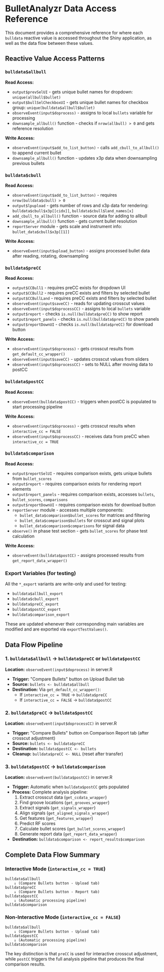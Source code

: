# BulletAnalyzr Data Access Reference

This document provides a comprehensive reference for where each `bulldata` reactive value is accessed throughout the Shiny application, as well as the data flow between these values.

## Reactive Value Access Patterns

### `bulldata$allbull`

**Read Access:**

- `output$prevSelUI` - gets unique bullet names for dropdown: `unique(allbull$bullet)`
- `output$bullSelCheckboxUI` - gets unique bullet names for checkbox group: `unique(bulldata$allbull$bullet)`
- `observeEvent(input$doprocess)` - assigns to local `bullets` variable for processing
- `downsample_allbull()` function - checks if `nrow(allbull) > 0` and gets reference resolution

**Write Access:**

- `observeEvent(input$add_to_list_button)` - calls `add_cbull_to_allbull()` to append current bullet
- `downsample_allbull()` function - updates x3p data when downsampling previous bullets

### `bulldata$cbull`

**Read Access:**

- `observeEvent(input$add_to_list_button)` - requires `nrow(bulldata$cbull) > 0`
- `output$lpupload` - gets number of rows and x3p data for rendering: `bulldata$cbull$x3p[[cidx]]`, `bulldata$cbull$land_names[x]`
- `add_cbull_to_allbull()` function - source data for adding to allbull
- `downsample_allbull()` function - gets current bullet resolution
- `reportServer` module - gets scale and instrument info: `bullet_data$cbull$x3p[[1]]`

**Write Access:**

- `observeEvent(input$upload_button)` - assigns processed bullet data after reading, rotating, downsampling

### `bulldata$preCC`

**Read Access:**

- `output$CCBull1` - requires preCC exists for dropdown UI
- `output$CCBull2` - requires preCC exists and filters by selected bullet
- `output$CCBullLand` - requires preCC exists and filters by selected bullet
- `observeEvent(input$saveCC)` - reads for updating crosscut values
- `observeEvent(input$doprocessCC)` - assigns to local `bullets` variable
- `output$report` - checks `is.null(bulldata$preCC)` to show report
- `output$report_panels` - checks `is.null(bulldata$preCC)` to show panels
- `output$reportDownUI` - checks `is.null(bulldata$preCC)` for download button

**Write Access:**

- `observeEvent(input$doprocess)` - gets crosscut results from `get_default_cc_wrapper()`
- `observeEvent(input$saveCC)` - updates crosscut values from sliders
- `observeEvent(input$doprocessCC)` - sets to NULL after moving data to postCC

### `bulldata$postCC`

**Read Access:**

- `observeEvent(bulldata$postCC)` - triggers when postCC is populated to start processing pipeline

**Write Access:**

- `observeEvent(input$doprocess)` - gets crosscut results when `interactive_cc = FALSE`
- `observeEvent(input$doprocessCC)` - receives data from preCC when `interactive_cc = TRUE`

### `bulldata$comparison`

**Read Access:**

- `output$reportSelUI` - requires comparison exists, gets unique bullets from `bullet_scores`
- `output$report` - requires comparison exists for rendering report elements
- `output$report_panels` - requires comparison exists, accesses `bullets`, `bullet_scores`, `comparisons`
- `output$reportDownUI` - requires comparison exists for download button
- `reportServer` module - accesses multiple components:
  - `bullet_data$comparison$bullet_scores` for matrices and filtering
  - `bullet_data$comparison$bullets` for crosscut and signal plots
  - `bullet_data$comparison$comparisons` for signal data
- `observe()` in phase test section - gets `bullet_scores` for phase test calculation

**Write Access:**

- `observeEvent(bulldata$postCC)` - assigns processed results from `get_report_data_wrapper()`

### Export Variables (for testing)

All the `*_export` variants are write-only and used for testing:

- `bulldata$allbull_export`
- `bulldata$cbull_export` 
- `bulldata$preCC_export`
- `bulldata$postCC_export`
- `bulldata$comparison_export`

These are updated whenever their corresponding main variables are modified and are exported via `exportTestValues()`.

## Data Flow Pipeline

### 1. `bulldata$allbull` → `bulldata$preCC` or `bulldata$postCC`

**Location:** `observeEvent(input$doprocess)` in server.R

- **Trigger:** "Compare Bullets" button on Upload Bullet tab
- **Source:** `bullets <- bulldata$allbull`
- **Destination:** Via `get_default_cc_wrapper()`:
  - If `interactive_cc = TRUE` → `bulldata$preCC`
  - If `interactive_cc = FALSE` → `bulldata$postCC`

### 2. `bulldata$preCC` → `bulldata$postCC`

**Location:** `observeEvent(input$doprocessCC)` in server.R

- **Trigger:** "Compare Bullets" button on Comparison Report tab (after crosscut adjustment)
- **Source:** `bullets <- bulldata$preCC`
- **Destination:** `bulldata$postCC <- bullets`
- **Cleanup:** `bulldata$preCC <- NULL` (reset after transfer)

### 3. `bulldata$postCC` → `bulldata$comparison`

**Location:** `observeEvent(bulldata$postCC)` in server.R

- **Trigger:** Automatic when `bulldata$postCC` gets populated
- **Process:** Complete analysis pipeline:
  1. Extract crosscut data (`get_ccdata_wrapper`)
  2. Find groove locations (`get_grooves_wrapper`)
  3. Extract signals (`get_signals_wrapper`)
  4. Align signals (`get_aligned_signals_wrapper`)
  5. Get features (`get_features_wrapper`)
  6. Predict RF scores
  7. Calculate bullet scores (`get_bullet_scores_wrapper`)
  8. Generate report data (`get_report_data_wrapper`)
- **Destination:** `bulldata$comparison <- report_results$comparison`

## Complete Data Flow Summary

### Interactive Mode (`interactive_cc = TRUE`)
```
bulldata$allbull 
    ↓ (Compare Bullets button - Upload tab)
bulldata$preCC
    ↓ (Compare Bullets button - Report tab)
bulldata$postCC
    ↓ (Automatic processing pipeline)
bulldata$comparison
```

### Non-Interactive Mode (`interactive_cc = FALSE`)
```
bulldata$allbull 
    ↓ (Compare Bullets button - Upload tab)
bulldata$postCC
    ↓ (Automatic processing pipeline)
bulldata$comparison
```

The key distinction is that `preCC` is used for interactive crosscut adjustment, while `postCC` triggers the full analysis pipeline that produces the final comparison results.
